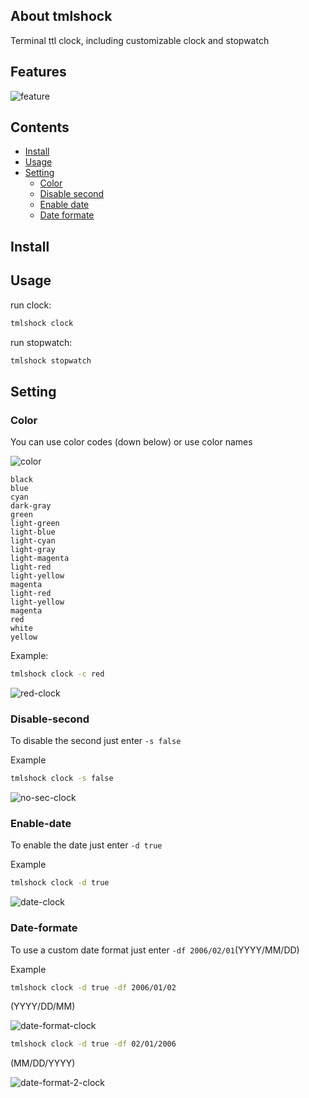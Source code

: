 ## About tmlshock
Terminal ttl clock, including customizable clock and stopwatch

## Features

![feature](https://github.com/MHNightCat/tmlshock/blob/main/img/feature.png)

## Contents
* [Install](#install)
* [Usage](#Usage)
* [Setting](#setting)
  * [Color](#color)
  * [Disable second](#disable-second)
  * [Enable date](#enable-date)
  * [Date formate](#date-formate)

## Install

## Usage
run clock:
```sh
tmlshock clock
```
run stopwatch:
```sh
tmlshock stopwatch
```

## Setting

### Color

You can use color codes (down below) or use color names

![color](https://github.com/MHNightCat/tmlshock/blob/main/img/color.png)

```
black
blue
cyan
dark-gray
green
light-green
light-blue
light-cyan
light-gray
light-magenta
light-red
light-yellow
magenta
light-red
light-yellow
magenta
red
white
yellow
```

Example:
```sh
tmlshock clock -c red
```
![red-clock](https://github.com/MHNightCat/tmlshock/blob/main/img/red-clock.png)

### Disable-second

To disable the second just enter `-s false`

Example
```sh
tmlshock clock -s false
```

![no-sec-clock](https://github.com/MHNightCat/tmlshock/blob/main/img/no-sec-clock.png)

### Enable-date

To enable the date just enter `-d true`

Example
```sh
tmlshock clock -d true
```

![date-clock](https://github.com/MHNightCat/tmlshock/blob/main/img/date-clock.png)

### Date-formate

To use a custom date format just enter `-df 2006/02/01`(YYYY/MM/DD)

Example
```sh
tmlshock clock -d true -df 2006/01/02 
```
(YYYY/DD/MM)

![date-format-clock](https://github.com/MHNightCat/tmlshock/blob/main/img/date-format-clock.png)

```sh
tmlshock clock -d true -df 02/01/2006
```
(MM/DD/YYYY)

![date-format-2-clock](https://github.com/MHNightCat/tmlshock/blob/main/img/date-format-2-clock.png)



